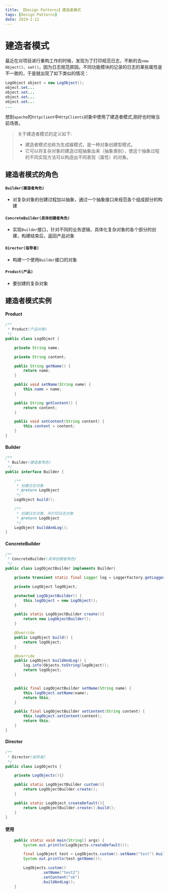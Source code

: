 ```yaml
---
title: 【Design Patterns】建造者模式
tags: [Design Patterns]
date: 2019-1-12
---
```




# 建造者模式

最近在对项目进行重构工作的时候，发现为了打印规范日志，不断的去`new Object()`、`set()`，因为日志规范原因。不同功能模块的记录的日志的某些属性是不一致的，于是就出现了如下类似的情况：

```java
LogObject object = new LogObject();
object.set...
object.set...
object.set...
object.set...
...
```

想到`apache`的`httpclient`中`HttpClients`对象中使用了建造者模式,刚好也时候当前场景。

> 关于建造者模式的定义如下:
> - 建造者模式也称为生成器模式，是一种对象创建型模式。
> - 它可以将复杂对象的建造过程抽象出来（抽象类别），使这个抽象过程的不同实现方法可以构造出不同表现（属性）的对象。

## 建造者模式的角色

#### `Builder(建造者角色)`

- 对复杂对象的创建过程加以抽象，通过一个抽象接口来规范各个组成部分的构建

#### `ConcreteBuilder(具体创建者角色)`

- 实现`Builder`接口，针对不同的业务逻辑，具体化复杂对象的各个部分的创建，构建结束后，返回产品对象

#### `Director(指导者)`

- 构建一个使用`Builder`接口的对象

#### `Product(产品)`

- 要创建的复杂对象

## 建造者模式实例

#### Product

```java
/**
 * Product(产品对象)
 */
public class LogObject {

    private String name;

    private String content;

    public String getName() {
        return name;
    }

    public void setName(String name) {
        this.name = name;
    }

    public String getContent() {
        return content;
    }

    public void setContent(String content) {
        this.content = content;
    }
}
```

#### Builder
```java
/**
 * Builder(建造者角色)
 */
public interface Builder {

    /**
     * 创建日志对象
     * @return LogObject
     */
    LogObject build();

    /**
     * 创建日志对象，并打印日志对象
     * @return LogObject
     */
    LogObject buildAndLog();
}
```

#### ConcreteBuilder
```java
/**
 * ConcreteBuilder(具体创建者角色)
 */
public class LogObjectBuilder implements Builder{

    private transient static final Logger log = LoggerFactory.getLogger(LogObjectBuilder.class.getName());

    private LogObject logObject;

    protected LogObjectBuilder() {
        this.logObject = new LogObject();
    }

    public static LogObjectBuilder create(){
        return new LogObjectBuilder();
    }

    @Override
    public LogObject build() {
        return logObject;
    }

    @Override
    public LogObject buildAndLog() {
        log.info(Objects.toString(logObject));
        return logObject;
    }


    public final LogObjectBuilder setName(String name) {
        this.logObject.setName(name);
        return this;
    }

    public final LogObjectBuilder setContent(String content) {
        this.logObject.setContent(content);
        return this;
    }
}
```

#### Director
```java
/**
 * Director(指导者)
 */
public class LogObjects {

    private LogObjects(){}

    public static LogObjectBuilder custom(){
        return LogObjectBuilder.create();
    }

    public static LogObject createDefault(){
        return LogObjectBuilder.create().build();
    }
}
```


#### 使用

```java
    public static void main(String[] args) {
        System.out.println(LogObjects.createDefault());

        final LogObject test = LogObjects.custom().setName("test").build();
        System.out.println(test.getName());

        LogObjects.custom()
                .setName("test2")
                .setContent("ok")
                .buildAndLog();
    }
```
